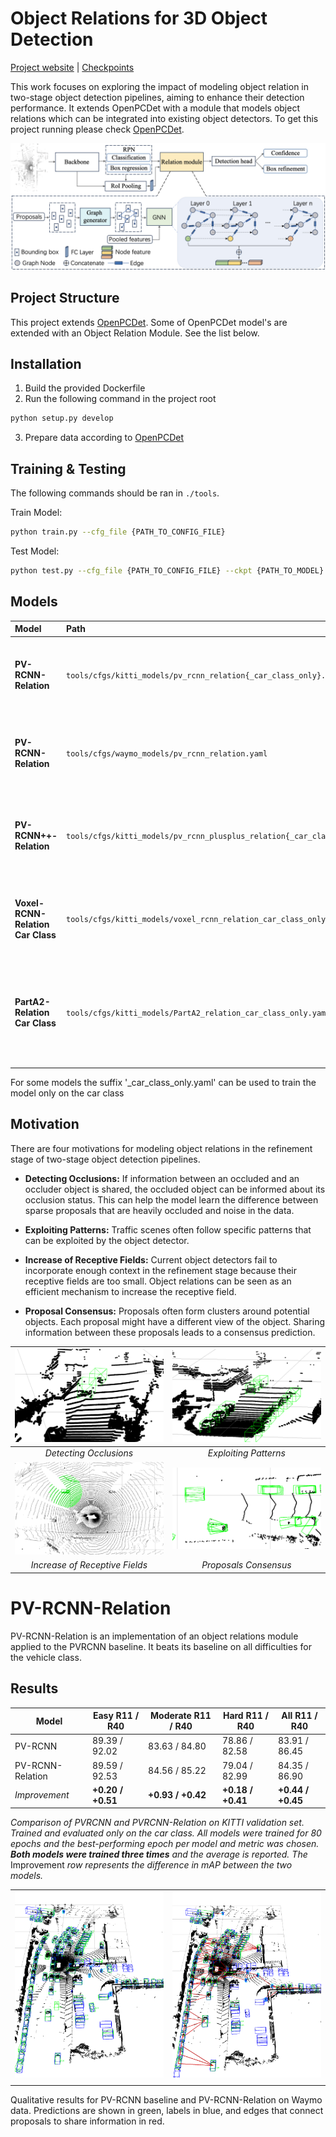 # Object Relations for 3D Object Detection

[Project website](https://graphrelate3d.github.io) | [Checkpoints]()

This work focuses on exploring the impact of modeling object relation in two-stage object detection pipelines, aiming to enhance their detection performance. It extends OpenPCDet with a module that models object relations which can be integrated into existing object detectors. To get this project running please check [OpenPCDet](https://github.com/open-mmlab/OpenPCDet).
<p align="center">
<img src="resources/pipeline.png"/>
</p>

## Project Structure

This project extends [OpenPCDet](https://github.com/open-mmlab/OpenPCDet). Some of OpenPCDet model's are extended with an Object Relation Module. See the list below.

## Installation

1. Build the provided Dockerfile
2. Run the following command in the project root
```bash
python setup.py develop
```
3. Prepare data according to [OpenPCDet](https://github.com/open-mmlab/OpenPCDet)

## Training & Testing
The following commands should be ran in ``./tools``.

Train Model:
```bash
python train.py --cfg_file {PATH_TO_CONFIG_FILE}
```

Test Model:
```bash
python test.py --cfg_file {PATH_TO_CONFIG_FILE} --ckpt {PATH_TO_MODEL}
```

## Models

| Model                                 | Path                                                                      | Description                                                               | Dataset |
| :------------------------------------ | :------------------------------------------------------------------------ | :------------------------------------------------------------------------ | :------ |
| **PV-RCNN-Relation**                  | `tools/cfgs/kitti_models/pv_rcnn_relation{_car_class_only}.yaml`          | PV-RCNN model extended with the Object Relation Module.                   | KITTI   |
| **PV-RCNN-Relation**                  | `tools/cfgs/waymo_models/pv_rcnn_relation.yaml`          | PV-RCNN model extended with the Object Relation Module.                   | Waymo   |
| **PV-RCNN++-Relation**                | `tools/cfgs/kitti_models/pv_rcnn_plusplus_relation{_car_class_only}.yaml` | PV-RCNN++ model extended with the Object Relation Module.                 | KITTI   |
| **Voxel-RCNN-Relation Car Class**     | `tools/cfgs/kitti_models/voxel_rcnn_relation_car_class_only.yaml`         | Voxel-RCNN extended with the Object Relation Module.                      | KITTI   |
| **PartA2-Relation Car Class**         | `tools/cfgs/kitti_models/PartA2_relation_car_class_only.yaml`             | PartA2 model extended with the Object Relation Module, trained only on the car class. | KITTI   |


For some models the suffix '_car_class_only.yaml' can be used to train the model only on the car class






## Motivation

There are four motivations for modeling object relations in the refinement stage of two-stage object detection pipelines.

- **Detecting Occlusions:** If information between an occluded and an occluder object is shared, the occluded object can be informed about its occlusion status. This can help the model learn the difference between sparse proposals that are heavily occluded and noise in the data.

- **Exploiting Patterns:** Traffic scenes often follow specific patterns that can be exploited by the object detector.

- **Increase of Receptive Fields:** Current object detectors fail to incorporate enough context in the refinement stage because their receptive fields are too small. Object relations can be seen as an efficient mechanism to increase the receptive field.

- **Proposal Consensus:** Proposals often form clusters around potential objects. Each proposal might have a different view of the object. Sharing information between these proposals leads to a consensus prediction.


| ![Image 1](resources/occlusion.png) | ![Image 2](resources/pattern.png) |
|:-:|:-:|
| *Detecting Occlusions*      | *Exploiting Patterns*      |
| ![Image 3](resources/radius.png) | ![Image 4](resources/proposal_consensus.png)
| *Increase of Receptive Fields*      | *Proposals Consensus*      |


# PV-RCNN-Relation

PV-RCNN-Relation is an implementation of an object relations module applied to the PVRCNN baseline. It beats its baseline on all difficulties for the vehicle class.


## Results

| Model             | Easy R11 / R40 | Moderate R11 / R40 | Hard R11 / R40 | All R11 / R40 |
|-------------------|----------------|--------------------|----------------|---------------|
| PV-RCNN            | 89.39 / 92.02  | 83.63 / 84.80      | 78.86 / 82.58  | 83.91 / 86.45 |
| PV-RCNN-Relation   | 89.59 / 92.53  | 84.56 / 85.22      | 79.04 / 82.99  | 84.35 / 86.90 |
| *Improvement*     | **+0.20 / +0.51** | **+0.93 / +0.42** | **+0.18 / +0.41** | **+0.44 / +0.45** |

*Comparison of PVRCNN and PVRCNN-Relation on KITTI validation set. Trained and evaluated only on the car class. All models were trained for 80 epochs and the best-performing epoch per model and metric was chosen. **Both models were trained three times** and the average is reported. The* Improvement *row represents the difference in mAP between the two models.*


| | |
|:-------------------------:|:-------------------------:|
| ![Image 1](resources/side.png) | ![Image 2](resources/relation_side.png) |
|  |  |

Qualitative results for PV-RCNN baseline and PV-RCNN-Relation on Waymo data. Predictions are shown in green, labels in blue, and edges that connect proposals to share information in red. 








